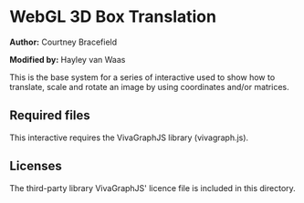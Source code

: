 
# WebGL 3D Box Translation

**Author:** Courtney Bracefield

**Modified by:** Hayley van Waas

This is the base system for a series of interactive used to show how to translate, scale and rotate an image by using coordinates and/or matrices.

## Required files

This interactive requires the VivaGraphJS library (vivagraph.js).


## Licenses
The third-party library VivaGraphJS' licence file is included in this directory.
